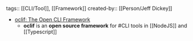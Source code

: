 tags:: [[CLI/Tool]], [[Framework]]
created-by:: [[Person/Jeff Dickey]]

- [oclif: The Open CLI Framework](https://oclif.io/)
	- **oclif** is an **open source framework** for #CLI tools in [[NodeJS]] and [[Typescript]]